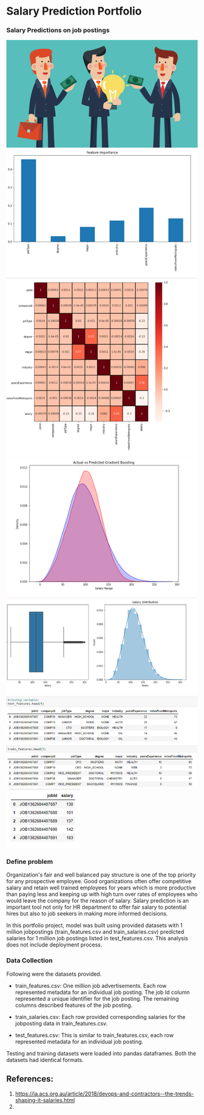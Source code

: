 # Salary Prediction Portfolio
### Salary Predictions on job postings

<img src = "Images/Image%201.jpg" >
<img src = "Images/Feature%20importance.PNG" >
<img src = "Images/Heat%20map.PNG" >
<img src = "Images/Predicted%20vs%20observed.PNG" >
<img src = "Images/Salary%20distribution.PNG" >
<img src = "Images/train%20test%20dataset.PNG" >
<img src = "Images/train%20salary.PNG" >






      

### Define problem
Organization's fair and well balanced pay structure is one of the top priority for any prospective employee. Good organizations often offer competitive salary and retain well trained employees for years which is more productive than paying less and  keeping  up with high turn over rates of employees who would leave the company for the reason of salary. Salary prediction is an important tool not only for HR department to offer fair salary to potential hires but also to job seekers in making more informed decisions.

In this portfolio project, model was built using provided datasets with 1 million jobpostings (train_features.csv and train_salaries.csv) predicted salaries for 1 million job postings listed in test_features.csv. This analysis does not include deployment process.

### Data Collection
Following were the datasets provided.

* train_features.csv: One million job advertisements. Each row represented metadata for an individual job posting. The job Id column represented a unique identifier for the job posting. The remaining columns described features of the job posting.

* train_salaries.csv: Each row provided corresponding salaries for the jobposting data in train_features.csv.

* test_features.csv: This is similar to train_features.csv, each row represented metadata for an individual job posting.

Testing and training datasets were loaded into pandas dataframes. Both the datasets had identical formats.










## References:
1. https://ia.acs.org.au/article/2018/devops-and-contractors--the-trends-shaping-it-salaries.html
2.
